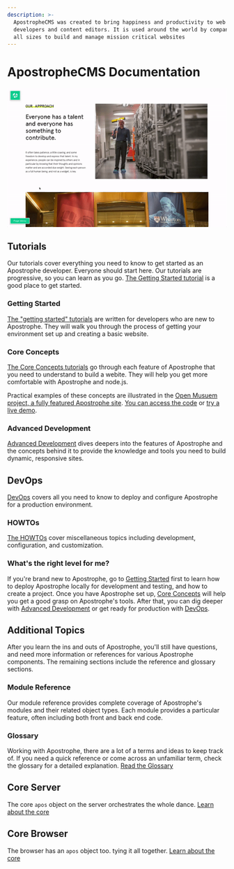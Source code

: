 ```yaml
---
description: >-
  ApostropheCMS was created to bring happiness and productivity to web
  developers and content editors. It is used around the world by companies of
  all sizes to build and manage mission critical websites
---
```


# ApostropheCMS Documentation

![ApostropheCMS as an editor](.gitbook/assets/ezgif.com-video-to-gif.gif)

## Tutorials

Our tutorials cover everything you need to know to get started as an Apostrophe developer. Everyone should start here. Our tutorials are progressive, so you can learn as you go. [The Getting Started tutorial](/tutorials/getting-started/setting-up-your-environment.md) is a good place to get started.

### Getting Started

[The "getting started" tutorials](/tutorials/getting-started/setting-up-your-environment.md) are written for developers who are new to Apostrophe. They will walk you through the process of getting your environment set up and creating a basic website.

### Core Concepts

[The Core Concepts tutorials](/tutorials/core-concepts/technical-overview.md) go through each feature of Apostrophe that you need to understand to build a webite.  They will help you get more comfortable with Apostrophe and node.js.

Practical examples of these concepts are illustrated in the [Open Musuem project, a fully featured Apostrophe site](https://github.com/apostrophecms/apostrophe-open-museum). [You can access the code](https://github.com/apostrophecms/apostrophe-open-museum) or [try a live demo](http://demo.apostrophecms.org).


### Advanced Development

[Advanced Development](/tutorials/advanced-development/README.md) dives deepers into the features of Apostrophe and the concepts behind it to provide the knowledge and tools you need to build dynamic, responsive sites.

## DevOps

[DevOps](/tutorials/devops/README.md) covers all you need to know to deploy and configure Apostrophe for a production environment.

### HOWTOs

[The HOWTOs](/tutorials/howtos/README.md) cover miscellaneous topics including development, configuration, and customization.

### What's the right level for me?

If you're brand new to Apostrophe, go to [Getting Started](/tutorials/getting-started/setting-up-your-environment.md) first to learn how to deploy Apostrophe locally for development and testing, and how to create a project. Once you have Apostrophe set up, [Core Concepts](/tutorials/core-concepts/README.md) will help you get a good grasp on Apostrophe's tools. After that, you can dig deeper with [Advanced Development](/tutorials/advanced-development/README.md) or get ready for production with [DevOps](tutorials/devops/README.md).

## Additional Topics

After you learn the ins and outs of Apostrophe, you'll still have questions, and need more information or references for various Apostrophe components. The remaining sections include the reference and glossary sections.

### Module Reference

Our module reference provides complete coverage of Apostrophe's modules and their related object types. Each module provides a particular feature, often including both front and back end code.

### Glossary

Working with Apostrophe, there are a lot of a terms and ideas to keep track of. If you need a quick reference or come across an unfamiliar term, check the glossary for a detailed explanation. [Read the Glossary](/other/glossary.md)

## Core Server

The core `apos` object on the server orchestrates the whole dance. [Learn about the core](/other/core-server.md)

## Core Browser

The browser has an `apos` object too. tying it all together. [Learn about the core](/other/core-browser.md)

